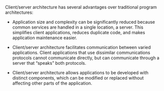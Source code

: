 Client/server architecture has several advantages over traditional program architectures:

* Application size and complexity can be significantly reduced because common services are handled in a single location, a server. This simplifies client applications, reduces duplicate code, and makes application maintenance easier.

* Client/server architecture facilitates communication between varied applications. Client applications that use dissimilar communications protocols cannot communicate directly, but can communicate through a server that “speaks” both protocols.

* Client/server architecture allows applications to be developed with distinct components, which can be modified or replaced without affecting other parts of the application.
